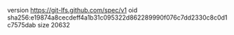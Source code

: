 version https://git-lfs.github.com/spec/v1
oid sha256:e19874a8cecdeff4a1b31c095322d862289990f076c7dd2330c8c0d1c7575dab
size 20632
